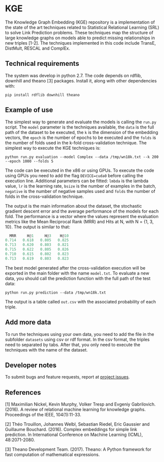 # KGE

The Knowledge Graph Embedding (KGE) repository is a implementation of the state of the art techniques related to Statistical Relational Learning (SRL) to solve Link Prediction problems. These techniques map the structure of large knowledge graphs on models able to predict missing relationships in new triples [1-2]. The techniques implemented in this code include TransE,  DistMult, RESCAL and ComplEx.

## Technical requirements

The system was develop in python 2.7. The code depends on rdflib, downhill and theano [3] packages. Install it, along with other dependencies with:

```
pip install rdflib downhill theano
```

## Example of use

The simplest way to generate and evaluate the models is calling the `run.py` script. The `model` parameter is the techniques available, the `data` is the full path of the dataset to be executed, the `k` is the dimension of the embedding vectors, the `epoch` is the number of epochs to be executed and the `folds` is the number of folds used in the k-fold cross-validation technique. The simplest way to execute the KGE techniques is:

```
python run.py evaluation --model Complex --data /tmp/wn18k.txt --k 200 --epoch 1000 --folds 5
```

The code can be executed in the x86 or using GPUs. To execute the code using GPUs you need to add the flag `DEVICE=cuda0` before calling the execution line. Additional parameters can be fitted: `lmbda` is the lambda value, `lr` is the learning rate, `bsize` is the number of examples in the batch, `negative` is the number of negative samples used and `folds` the number of folds in the cross-validation technique. 

The output is the main information about the dataset, the stochastic gradient descent error and the average performance of the models for each fold. The performance is a vector where the values represent the evaluation metrics like the Mean Reciprocal Rank (MRR) and Hits at N, with N = {1, 3, 10}. The output is similar to that:

```python
  MRR	  H@1	  H@3	 H@10
0.714	0.618	0.805	0.825
0.713	0.620	0.803	0.821
0.715	0.622	0.805	0.826
0.710	0.615	0.802	0.823
0.713	0.619	0.803	0.823
```

The best model generated after the cross-validation execution will be exported in the main folder with the name `model.txt`. To evaluate a new data, you should call the prediction function with the full path of the test data:

```
python run.py prediction --data /tmp/wn18k.txt
```
The output is a table called `out.csv` with the associated probability of each triple.

## Add more data

To run the techniques using your own data, you need to add the file in the subfolder `datasets` using csv or rdf format. In the csv format, the triples need to separated by tabs. After that, you only need to execute the techniques with the name of the dataset.

## Developer notes

To submit bugs and feature requests, report at [project issues](https://github.com/QROWD/KGE/issues).

## References

[1] Maximilian Nickel, Kevin Murphy, Volker Tresp and Evgeniy Gabrilovich. (2016). A review of relational machine learning for knowledge graphs. Proceedings of the IEEE, 104(1):11-33.

[2] Théo Trouillon, Johannes Welbl, Sebastian Riedel, Eric Gaussier and Guillaume Bouchard. (2016). Complex embeddings for simple link prediction. In International Conference on Machine Learning (ICML), 48:2071-2080.

[3] Theano Development Team. (2017). Theano: A Python framework for fast computation of mathematical expressions.

